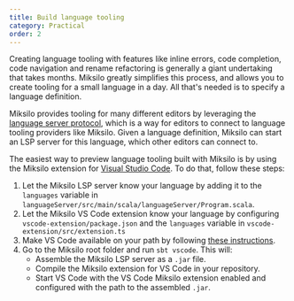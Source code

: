 ```yaml
---
title: Build language tooling
category: Practical
order: 2
---
```


Creating language tooling with features like inline errors, code completion, code navigation and rename refactoring is generally a giant undertaking that takes months. Miksilo greatly simplifies this process, and allows you to create tooling for a small language in a day. All that's needed is to specify a language definition.

Miksilo provides tooling for many different editors by leveraging the [language server protocol](https://langserver.org/), which is a way for editors to connect to language tooling providers like Miksilo. Given a language definition, Miksilo can start an LSP server for this language, which other editors can connect to.

The easiest way to preview language tooling built with Miksilo is by using the Miksilo extension for [Visual Studio Code](https://code.visualstudio.com/). To do that, follow these steps:

1. Let the Miksilo LSP server know your language by adding it to the `languages` variable in `languageServer/src/main/scala/languageServer/Program.scala`.
1. Let the Miksilo VS Code extension know your language by configuring `vscode-extension/package.json` and the `languages` variable in `vscode-extension/src/extension.ts`
1. Make VS Code available on your path by following [these instructions](https://code.visualstudio.com/docs/setup/mac#_launching-from-the-command-line).
1. Go to the Miksilo root folder and run `sbt vscode`. This will:
   - Assemble the Miksilo LSP server as a `.jar` file.
   - Compile the Miksilo extension for VS Code in your repository.
   - Start VS Code with the VS Code Miksilo extension enabled and configured with the path to the assembled `.jar`.